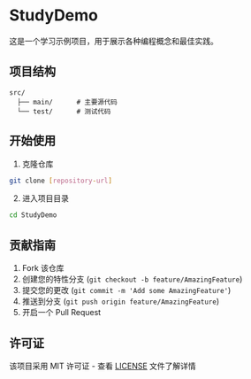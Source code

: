 # StudyDemo

这是一个学习示例项目，用于展示各种编程概念和最佳实践。

## 项目结构

```
src/
  ├── main/      # 主要源代码
  └── test/      # 测试代码
```

## 开始使用

1. 克隆仓库
```bash
git clone [repository-url]
```

2. 进入项目目录
```bash
cd StudyDemo
```

## 贡献指南

1. Fork 该仓库
2. 创建您的特性分支 (`git checkout -b feature/AmazingFeature`)
3. 提交您的更改 (`git commit -m 'Add some AmazingFeature'`)
4. 推送到分支 (`git push origin feature/AmazingFeature`)
5. 开启一个 Pull Request

## 许可证

该项目采用 MIT 许可证 - 查看 [LICENSE](LICENSE) 文件了解详情 